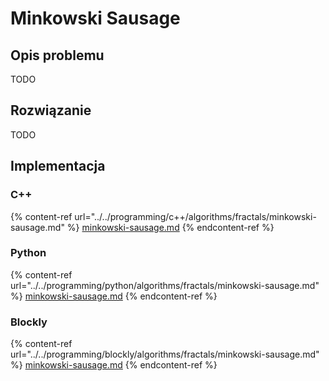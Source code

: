 # Minkowski Sausage

## Opis problemu

TODO

## Rozwiązanie

TODO

## Implementacja

### C++

{% content-ref url="../../programming/c++/algorithms/fractals/minkowski-sausage.md" %}
[minkowski-sausage.md](../../programming/c++/algorithms/fractals/minkowski-sausage.md)
{% endcontent-ref %}

### Python

{% content-ref url="../../programming/python/algorithms/fractals/minkowski-sausage.md" %}
[minkowski-sausage.md](../../programming/python/algorithms/fractals/minkowski-sausage.md)
{% endcontent-ref %}

### Blockly

{% content-ref url="../../programming/blockly/algorithms/fractals/minkowski-sausage.md" %}
[minkowski-sausage.md](../../programming/blockly/algorithms/fractals/minkowski-sausage.md)
{% endcontent-ref %}
